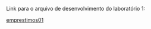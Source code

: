 Link para o arquivo de desenvolvimento do laboratório 1:

[emprestimos01](https://hub-binder.mybinder.ovh/user/santanche-c2learn-4r1l7kcn/lab/workspaces/auto-l/tree/Untitled.ipynb)
